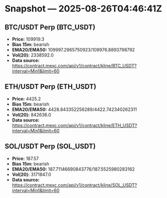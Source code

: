 # Snapshot — 2025-08-26T04:46:41Z

## BTC/USDT Perp (BTC_USDT)
- **Price:** 109919.3
- **Bias 15m:** bearish
- **EMA20/EMA50:** 109997.2965750923/109976.8893798792
- **Vol(20):** 2338592.0
- **Data source:** https://contract.mexc.com/api/v1/contract/kline/BTC_USDT?interval=Min1&limit=60

## ETH/USDT Perp (ETH_USDT)
- **Price:** 4425.2
- **Bias 15m:** bearish
- **EMA20/EMA50:** 4428.843352256289/4422.742340262311
- **Vol(20):** 842636.0
- **Data source:** https://contract.mexc.com/api/v1/contract/kline/ETH_USDT?interval=Min1&limit=60

## SOL/USDT Perp (SOL_USDT)
- **Price:** 187.57
- **Bias 15m:** bearish
- **EMA20/EMA50:** 187.71146690843776/187.5525980283162
- **Vol(20):** 3171847.0
- **Data source:** https://contract.mexc.com/api/v1/contract/kline/SOL_USDT?interval=Min1&limit=60
